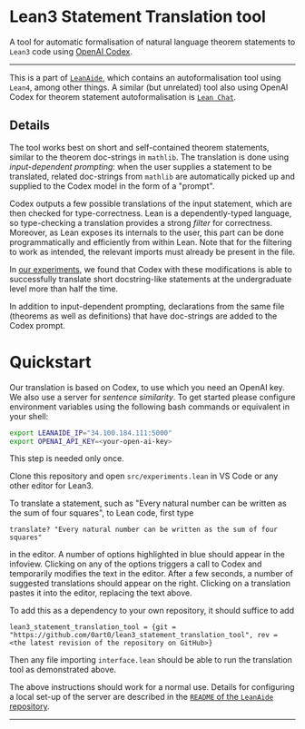 # Lean3 Statement Translation tool

A tool for automatic formalisation of natural language theorem statements to `Lean3` code using [OpenAI Codex](https://openai.com/blog/openai-codex/).

---

This is a part of [`LeanAide`](https://github.com/siddhartha-gadgil/LeanAide), which contains an autoformalisation tool using `Lean4`, among other things. A similar (but unrelated) tool also using OpenAI Codex for theorem statement autoformalisation is [`Lean Chat`](https://github.com/zhangir-azerbayev/lean-chat).

## Details

The tool works best on short and self-contained theorem statements, similar to the theorem doc-strings in `mathlib`. The translation is done using *input-dependent prompting*: when the user supplies a statement to be translated, related doc-strings from `mathlib` are automatically picked up and supplied to the Codex model in the form of a "prompt".

Codex outputs a few possible translations of the input statement, which are then checked for type-correctness. Lean is a dependently-typed language, so type-checking a translation provides a strong *filter* for correctness. Moreover, as Lean exposes its internals to the user, this part can be done programmatically and efficiently from within Lean. Note that for the filtering to work as intended, the relevant imports must already be present in the file.

In [our experiments](https://mathai2022.github.io/papers/17.pdf), we found that Codex with these modifications is able to successfully translate short docstring-like statements at the undergraduate level more than half the time.

In addition to input-dependent prompting, declarations from the same file (theorems as well as definitions) that have doc-strings are added to the Codex prompt. 

# Quickstart

Our translation is based on Codex, to use which you need an OpenAI key. We also use a server for *sentence similarity*. To get started please configure environment variables using the following bash commands or equivalent in your shell:

```bash
export LEANAIDE_IP="34.100.184.111:5000"
export OPENAI_API_KEY=<your-open-ai-key>
```

This step is needed only once.

Clone this repository and open `src/experiments.lean` in VS Code or any other editor for Lean3. 

To translate a statement, such as "Every natural number can be written as the sum of four squares", to Lean code, first type

```lean
translate? "Every natural number can be written as the sum of four squares"
```

in the editor. A number of options highlighted in blue should appear in the infoview. Clicking on any of the options triggers a call to Codex and temporarily modifies the text in the editor. After a few seconds, a number of suggested translations should appear on the right. Clicking on a translation pastes it into the editor, replacing the text above.

To add this as a dependency to your own repository, it should suffice to add

```lean
lean3_statement_translation_tool = {git = "https://github.com/0art0/lean3_statement_translation_tool", rev = <the latest revision of the repository on GitHub>}
```

Then any file importing `interface.lean` should be able to run the translation tool as demonstrated above.

The above instructions should work for a normal use. Details for configuring a local set-up of the server are described in the [`README` of the `LeanAide` repository](https://github.com/siddhartha-gadgil/LeanAide/blob/main/README.md).

---